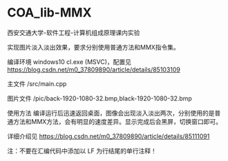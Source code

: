 # COA_lib-MMX
西安交通大学-软件工程-计算机组成原理课内实验

实现图片淡入淡出效果，要求分别使用普通方法和MMX指令集。

编译环境 windows10 cl.exe (MSVC)，配置见 https://blog.csdn.net/m0_37809890/article/details/85103109

主文件 /src/main.cpp

图片文件 /pic/back-1920-1080-32.bmp,black-1920-1080-32.bmp

使用方法 编译运行后迅速返回桌面，图像会出现淡入淡出两次，分别使用的是普通方法和MMX方法，会有明显的速度差异。显示完成后会黑屏，切换窗口即可。

详细介绍见 https://blog.csdn.net/m0_37809890/article/details/85111091



注：不要在汇编代码中添加以 LF 为行结尾的单行注释！
